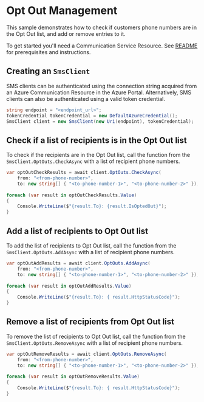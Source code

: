 # Opt Out Management
This sample demonstrates how to check if customers phone numbers are in the Opt Out list, and add or remove entries to it.

To get started you'll need a Communication Service Resource.  See [README][README] for prerequisites and instructions.

## Creating an `SmsClient`
SMS clients can be authenticated using the connection string acquired from an Azure Communication Resource in the Azure Portal. Alternatively, SMS clients can also be authenticated using a valid token credential.

```C# Snippet:Azure_Communication_Sms_Tests_Samples_CreateSmsClientWithToken
string endpoint = "<endpoint_url>";
TokenCredential tokenCredential = new DefaultAzureCredential();
SmsClient client = new SmsClient(new Uri(endpoint), tokenCredential);
```

## Check if a list of recipients is in the Opt Out list
To check if the recipients are in the Opt Out list, call the function from the `SmsClient.OptOuts.CheckAsync` with a list of recipient phone numbers.
```C# Snippet:Azure_Communication_Sms_OptOuts_Tests_Samples_CheckAsync
var optOutCheckResults = await client.OptOuts.CheckAsync(
    from: "<from-phone-number>",
    to: new string[] { "<to-phone-number-1>", "<to-phone-number-2>" });
        
foreach (var result in optOutCheckResults.Value)
{
    Console.WriteLine($"{result.To}: {result.IsOptedOut}");
}

```
## Add a list of recipients to Opt Out list
To add the list of recipients to Opt Out list, call the function from the `SmsClient.OptOuts.AddAsync` with a list of recipient phone numbers.
```C# Snippet:Azure_Communication_Sms_OptOuts_Tests_Samples_AddAsync
var optOutAddResults = await client.OptOuts.AddAsync(
    from: "<from-phone-number>",
    to: new string[] { "<to-phone-number-1>", "<to-phone-number-2>" });
        
foreach (var result in optOutAddResults.Value)
{
    Console.WriteLine($"{result.To}: { result.HttpStatusCode}");
}
```

## Remove a list of recipients from Opt Out list
To remove the list of recipients to Opt Out list, call the function from the `SmsClient.OptOuts.RemoveAsync` with a list of recipient phone numbers.
```C# Snippet:Azure_Communication_Sms_OptOuts_Tests_Samples_RemoveAsync
var optOutRemoveResults = await client.OptOuts.RemoveAsync(
    from: "<from-phone-number>",
    to: new string[] { "<to-phone-number-1>", "<to-phone-number-2>" });
        
foreach (var result in optOutRemoveResults.Value)
{
    Console.WriteLine($"{result.To}: { result.HttpStatusCode}");
}
```

[README]: https://github.com/Azure/azure-sdk-for-net/blob/main/sdk/communication/Azure.Communication.Sms/README.md#getting-started
